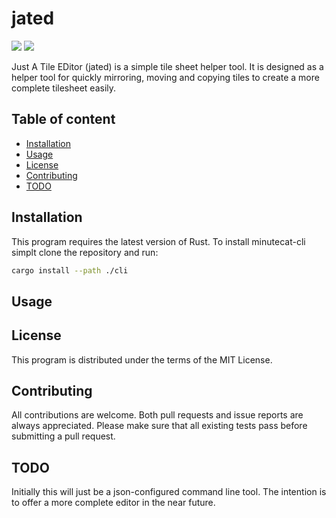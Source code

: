 
# jated

![](https://github.com/unlink2/jated/actions/workflows/build.yml/badge.svg)
![](https://github.com/unlink2/jated/actions/workflows/test.yml/badge.svg)

Just A Tile EDitor (jated) is a simple tile sheet helper tool. 
It is designed as a helper tool for quickly mirroring, moving and copying tiles to create a more complete tilesheet easily.

## Table of content

- [Installation](#Installation)
- [Usage](#Usage)
- [License](#License)
- [Contributing](#Contributing)
- [TODO](#TODO)

## Installation

This program requires the latest version of Rust.
To install minutecat-cli simplt clone the repository and run:

```sh
cargo install --path ./cli
```

## Usage


## License

This program is distributed under the terms of the MIT License.

## Contributing

All contributions are welcome.
Both pull requests and issue reports are always appreciated.
Please make sure that all existing tests pass before submitting a pull request.

## TODO

Initially this will just be a json-configured command line tool. The intention is to offer a more complete editor in the near future.
